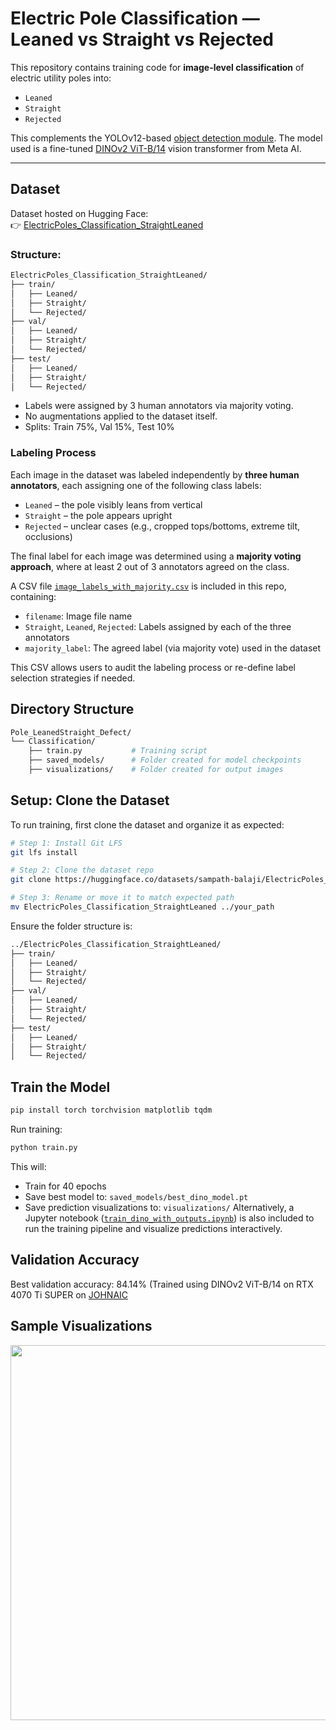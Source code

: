 # Electric Pole Classification — Leaned vs Straight vs Rejected

This repository contains training code for **image-level classification** of electric utility poles into:
- `Leaned`
- `Straight`
- `Rejected`

This complements the YOLOv12-based [object detection module](https://github.com/sampath-balaji/electrical-line-defects/tree/main/Pole_LeanedStraight_Defect/ObjectDetection). The model used is a fine-tuned [DINOv2 ViT-B/14](https://github.com/facebookresearch/dinov2) vision transformer from Meta AI.

---

## Dataset

Dataset hosted on Hugging Face:  
👉 [ElectricPoles_Classification_StraightLeaned](https://huggingface.co/datasets/sampath-balaji/ElectricPoles_Classification_StraightLeaned)

### Structure:
```bash
ElectricPoles_Classification_StraightLeaned/
├── train/
│   ├── Leaned/
│   ├── Straight/
│   └── Rejected/
├── val/
│   ├── Leaned/
│   ├── Straight/
│   └── Rejected/
├── test/
│   ├── Leaned/
│   ├── Straight/
│   └── Rejected/
```
- Labels were assigned by 3 human annotators via majority voting.
- No augmentations applied to the dataset itself.
- Splits: Train 75%, Val 15%, Test 10%

### Labeling Process

Each image in the dataset was labeled independently by **three human annotators**, each assigning one of the following class labels:
- `Leaned` – the pole visibly leans from vertical
- `Straight` – the pole appears upright
- `Rejected` – unclear cases (e.g., cropped tops/bottoms, extreme tilt, occlusions)

The final label for each image was determined using a **majority voting approach**, where at least 2 out of 3 annotators agreed on the class.

A CSV file [`image_labels_with_majority.csv`](./image_labels_with_majority.csv) is included in this repo, containing:
- `filename`: Image file name
- `Straight`, `Leaned`, `Rejected`: Labels assigned by each of the three annotators
- `majority_label`: The agreed label (via majority vote) used in the dataset

This CSV allows users to audit the labeling process or re-define label selection strategies if needed.

## Directory Structure
```bash
Pole_LeanedStraight_Defect/
└── Classification/
    ├── train.py           # Training script
    ├── saved_models/      # Folder created for model checkpoints
    ├── visualizations/    # Folder created for output images
```
## Setup: Clone the Dataset
To run training, first clone the dataset and organize it as expected:
```bash
# Step 1: Install Git LFS
git lfs install

# Step 2: Clone the dataset repo
git clone https://huggingface.co/datasets/sampath-balaji/ElectricPoles_Classification_StraightLeaned

# Step 3: Rename or move it to match expected path
mv ElectricPoles_Classification_StraightLeaned ../your_path
```
Ensure the folder structure is:
```bash
../ElectricPoles_Classification_StraightLeaned/
├── train/
│   ├── Leaned/
│   ├── Straight/
│   └── Rejected/
├── val/
│   ├── Leaned/
│   ├── Straight/
│   └── Rejected/
├── test/
│   ├── Leaned/
│   ├── Straight/
│   └── Rejected/
```

## Train the Model
```bash
pip install torch torchvision matplotlib tqdm
```
Run training:
```bash
python train.py
```
This will:
- Train for 40 epochs
- Save best model to: ```saved_models/best_dino_model.pt```
- Save prediction visualizations to: ```visualizations/```
Alternatively, a Jupyter notebook ([`train_dino_with_outputs.ipynb`](https://github.com/sampath-balaji/electrical-line-defects/blob/main/Pole_LeanedStraight_Defect/Classification/train_dino_with_outputs.ipynb)) is also included to run the training pipeline and visualize predictions interactively.

## Validation Accuracy
Best validation accuracy: 84.14%
(Trained using DINOv2 ViT-B/14 on RTX 4070 Ti SUPER on [JOHNAIC](https://von-neumann.ai/)

## Sample Visualizations
<p align="center"> <img src="https://raw.githubusercontent.com/sampath-balaji/electrical-line-defects/refs/heads/main/Pole_LeanedStraight_Defect/Classification/assets/val_viz_ep40.png" width="600"/> </p>
